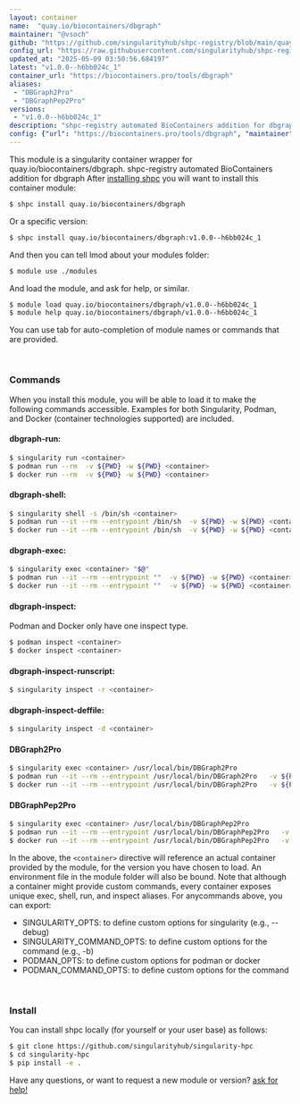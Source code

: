 ```yaml
---
layout: container
name:  "quay.io/biocontainers/dbgraph"
maintainer: "@vsoch"
github: "https://github.com/singularityhub/shpc-registry/blob/main/quay.io/biocontainers/dbgraph/container.yaml"
config_url: "https://raw.githubusercontent.com/singularityhub/shpc-registry/main/quay.io/biocontainers/dbgraph/container.yaml"
updated_at: "2025-05-09 03:50:56.684197"
latest: "v1.0.0--h6bb024c_1"
container_url: "https://biocontainers.pro/tools/dbgraph"
aliases:
 - "DBGraph2Pro"
 - "DBGraphPep2Pro"
versions:
 - "v1.0.0--h6bb024c_1"
description: "shpc-registry automated BioContainers addition for dbgraph"
config: {"url": "https://biocontainers.pro/tools/dbgraph", "maintainer": "@vsoch", "description": "shpc-registry automated BioContainers addition for dbgraph", "latest": {"v1.0.0--h6bb024c_1": "sha256:790328a5fef33094f1e01d6b02aec144d4a617877c118362c3fb3c8bd1ad8a0b"}, "tags": {"v1.0.0--h6bb024c_1": "sha256:790328a5fef33094f1e01d6b02aec144d4a617877c118362c3fb3c8bd1ad8a0b"}, "docker": "quay.io/biocontainers/dbgraph", "aliases": {"DBGraph2Pro": "/usr/local/bin/DBGraph2Pro", "DBGraphPep2Pro": "/usr/local/bin/DBGraphPep2Pro"}}
---
```


This module is a singularity container wrapper for quay.io/biocontainers/dbgraph.
shpc-registry automated BioContainers addition for dbgraph
After [installing shpc](#install) you will want to install this container module:


```bash
$ shpc install quay.io/biocontainers/dbgraph
```

Or a specific version:

```bash
$ shpc install quay.io/biocontainers/dbgraph:v1.0.0--h6bb024c_1
```

And then you can tell lmod about your modules folder:

```bash
$ module use ./modules
```

And load the module, and ask for help, or similar.

```bash
$ module load quay.io/biocontainers/dbgraph/v1.0.0--h6bb024c_1
$ module help quay.io/biocontainers/dbgraph/v1.0.0--h6bb024c_1
```

You can use tab for auto-completion of module names or commands that are provided.

<br>

### Commands

When you install this module, you will be able to load it to make the following commands accessible.
Examples for both Singularity, Podman, and Docker (container technologies supported) are included.

#### dbgraph-run:

```bash
$ singularity run <container>
$ podman run --rm  -v ${PWD} -w ${PWD} <container>
$ docker run --rm  -v ${PWD} -w ${PWD} <container>
```

#### dbgraph-shell:

```bash
$ singularity shell -s /bin/sh <container>
$ podman run --it --rm --entrypoint /bin/sh  -v ${PWD} -w ${PWD} <container>
$ docker run --it --rm --entrypoint /bin/sh  -v ${PWD} -w ${PWD} <container>
```

#### dbgraph-exec:

```bash
$ singularity exec <container> "$@"
$ podman run --it --rm --entrypoint ""  -v ${PWD} -w ${PWD} <container> "$@"
$ docker run --it --rm --entrypoint ""  -v ${PWD} -w ${PWD} <container> "$@"
```

#### dbgraph-inspect:

Podman and Docker only have one inspect type.

```bash
$ podman inspect <container>
$ docker inspect <container>
```

#### dbgraph-inspect-runscript:

```bash
$ singularity inspect -r <container>
```

#### dbgraph-inspect-deffile:

```bash
$ singularity inspect -d <container>
```


#### DBGraph2Pro

```bash
$ singularity exec <container> /usr/local/bin/DBGraph2Pro
$ podman run --it --rm --entrypoint /usr/local/bin/DBGraph2Pro   -v ${PWD} -w ${PWD} <container> -c " $@"
$ docker run --it --rm --entrypoint /usr/local/bin/DBGraph2Pro   -v ${PWD} -w ${PWD} <container> -c " $@"
```


#### DBGraphPep2Pro

```bash
$ singularity exec <container> /usr/local/bin/DBGraphPep2Pro
$ podman run --it --rm --entrypoint /usr/local/bin/DBGraphPep2Pro   -v ${PWD} -w ${PWD} <container> -c " $@"
$ docker run --it --rm --entrypoint /usr/local/bin/DBGraphPep2Pro   -v ${PWD} -w ${PWD} <container> -c " $@"
```



In the above, the `<container>` directive will reference an actual container provided
by the module, for the version you have chosen to load. An environment file in the
module folder will also be bound. Note that although a container
might provide custom commands, every container exposes unique exec, shell, run, and
inspect aliases. For anycommands above, you can export:

 - SINGULARITY_OPTS: to define custom options for singularity (e.g., --debug)
 - SINGULARITY_COMMAND_OPTS: to define custom options for the command (e.g., -b)
 - PODMAN_OPTS: to define custom options for podman or docker
 - PODMAN_COMMAND_OPTS: to define custom options for the command

<br>

### Install

You can install shpc locally (for yourself or your user base) as follows:

```bash
$ git clone https://github.com/singularityhub/singularity-hpc
$ cd singularity-hpc
$ pip install -e .
```

Have any questions, or want to request a new module or version? [ask for help!](https://github.com/singularityhub/singularity-hpc/issues)